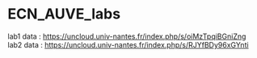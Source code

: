 # ECN_AUVE_labs

lab1 data : https://uncloud.univ-nantes.fr/index.php/s/oiMzTpqiBGniZng
lab2 data : https://uncloud.univ-nantes.fr/index.php/s/RJYfBDy96xGYnti
